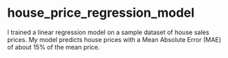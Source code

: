 # house_price_regression_model
I trained a linear regression model on a sample dataset of house sales prices. My model predicts house prices with a Mean Absolute Error (MAE) of about 15% of the mean price.
